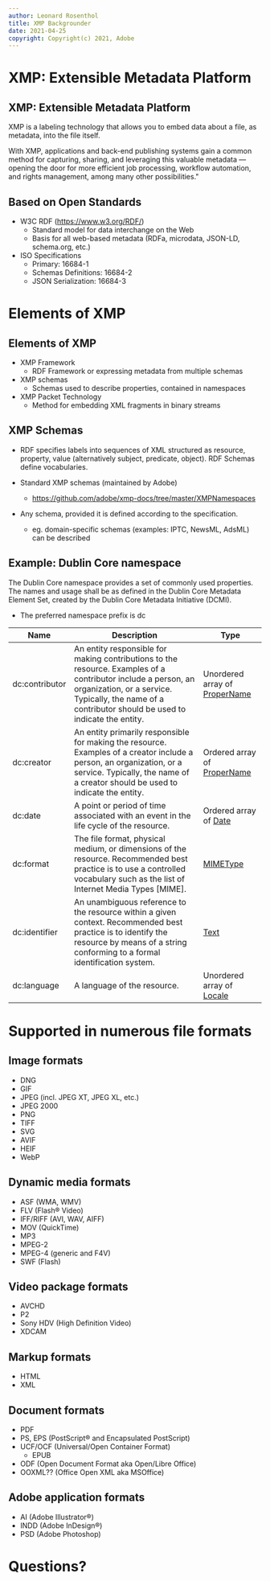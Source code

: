 ```yaml
---
author: Leonard Rosenthol
title: XMP Backgrounder
date: 2021-04-25
copyright: Copyright(c) 2021, Adobe
---
```


# XMP: Extensible Metadata Platform
## XMP: Extensible Metadata Platform

XMP is a labeling technology that allows you to embed data about a file, as metadata, into the file itself. 

With XMP, applications and back-end publishing systems gain a common method for capturing, sharing, and leveraging this valuable metadata — opening the door for more efficient job processing, workflow automation, and rights management, among many other possibilities."

## Based on Open Standards
- W3C RDF (https://www.w3.org/RDF/)
	- Standard model for data interchange on the Web
	- Basis for all web-based metadata (RDFa, microdata, JSON-LD, schema.org, etc.)
- ISO Specifications
	- Primary: 16684-1
	- Schemas Definitions: 16684-2 
	- JSON Serialization: 16684-3


# Elements of XMP
## Elements of XMP

- XMP Framework
	- RDF Framework or expressing metadata from multiple schemas
- XMP schemas
	- Schemas used to describe properties, contained in namespaces
- XMP Packet Technology
	- Method for embedding XML fragments in binary streams

## XMP Schemas

- RDF specifies labels into sequences of XML structured as resource, property, value (alternatively  subject, predicate, object).  RDF Schemas define vocabularies.

- Standard XMP schemas (maintained by Adobe)
	- https://github.com/adobe/xmp-docs/tree/master/XMPNamespaces

- Any schema, provided it is defined according to the specification. 
	- eg. domain-specific schemas (examples: IPTC, NewsML, AdsML) can be described

## Example: Dublin Core namespace

The Dublin Core namespace provides a set of commonly used properties. The names and usage shall be as defined in the Dublin Core Metadata Element Set, created by the Dublin Core Metadata Initiative (DCMI).

- The preferred namespace prefix is dc

|Name|Description|Type|
|----|-----------|----|
|dc:contributor|An entity responsible for making contributions to the resource. Examples of a contributor include a person, an organization, or a service. Typically, the name of a contributor should be used to indicate the entity. |Unordered array of [ProperName](./XMPDataTypes/CoreProperties.md#propername)|
|dc:creator|An entity primarily responsible for making the resource. Examples of a creator include a person, an organization, or a service. Typically, the name of a creator should be used to indicate the entity. |Ordered array of [ProperName](./XMPDataTypes/CoreProperties.md#propername)|
|dc:date|A point or period of time associated with an event in the life cycle of the resource.  |Ordered array of [Date](./XMPDataTypes/CoreProperties.md#date)|
|dc:format|The file format, physical medium, or dimensions of the resource. Recommended best practice is to use a controlled vocabulary such as the list of Internet Media Types [MIME].   |[MIMEType](./XMPDataTypes/CoreProperties.md#mimetype)|
|dc:identifier|An unambiguous reference to the resource within a given context. Recommended best practice is to identify the resource by means of a string conforming to a formal identification system.  |[Text](./XMPDataTypes/CoreProperties.md#text)|
|dc:language|A language of the resource.  |Unordered array of [Locale](./XMPDataTypes/CoreProperties.md#locale)|

# Supported in numerous file formats
## Image formats
- DNG
- GIF
- JPEG (incl. JPEG XT, JPEG XL, etc.)
- JPEG 2000
- PNG 
- TIFF
- SVG
- AVIF
- HEIF
- WebP

## Dynamic media formats
- ASF (WMA, WMV)
- FLV (Flash® Video)
- IFF/RIFF (AVI, WAV, AIFF)
- MOV (QuickTime)
- MP3
- MPEG-2
- MPEG-4 (generic and F4V)
- SWF (Flash)

## Video package formats
- AVCHD
- P2
- Sony HDV (High Definition Video)
- XDCAM

## Markup formats
- HTML
- XML

## Document formats
- PDF
- PS, EPS (PostScript® and Encapsulated PostScript)
- UCF/OCF (Universal/Open Container Format)
	- EPUB
- ODF (Open Document Format aka Open/Libre Office)
- OOXML?? (Office Open XML aka MSOffice)

## Adobe application formats
- AI (Adobe Illustrator®)
- INDD (Adobe InDesign®)
- PSD (Adobe Photoshop)

# Questions?
